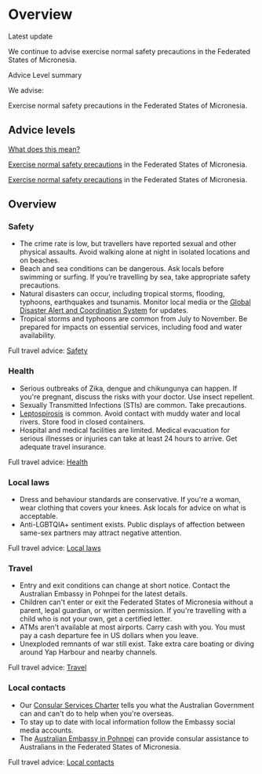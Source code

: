 # Overview

Latest update

We continue to advise exercise normal safety precautions in the Federated States of Micronesia.

Advice Level summary

We advise:

Exercise normal safety precautions in the Federated States of Micronesia.

## Advice levels

[What does this mean?](/before-you-go/travel-advice-explained/)

[Exercise normal safety precautions](https://www.smartraveller.gov.au/consular-services/travel-advice-explained#level1) in the Federated States of Micronesia.

[Exercise normal safety precautions](https://www.smartraveller.gov.au/consular-services/travel-advice-explained#level1) in the Federated States of Micronesia.

## Overview

### Safety

* The crime rate is low, but travellers have reported sexual and other physical assaults. Avoid walking alone at night in isolated locations and on beaches.
* Beach and sea conditions can be dangerous. Ask locals before swimming or surfing. If you’re travelling by sea, take appropriate safety precautions.
* Natural disasters can occur, including tropical storms, flooding, typhoons, earthquakes and tsunamis. Monitor local media or the [Global Disaster Alert and Coordination System](http://gdacs.org/) for updates.
* Tropical storms and typhoons are common from July to November. Be prepared for impacts on essential services, including food and water availability.

Full travel advice: [Safety](#safety)

### Health

* Serious outbreaks of Zika, dengue and chikungunya can happen. If you're pregnant, discuss the risks with your doctor. Use insect repellent.
* Sexually Transmitted Infections (STIs) are common. Take precautions.
* [Leptospirosis](https://www1.health.gov.au/internet/main/publishing.nsf/Content/ohp-leptospirosis-fs.htm) is common. Avoid contact with muddy water and local rivers. Store food in closed containers.
* Hospital and medical facilities are limited. Medical evacuation for serious illnesses or injuries can take at least 24 hours to arrive. Get adequate travel insurance.

Full travel advice: [Health](#health)

### Local laws

* Dress and behaviour standards are conservative. If you're a woman, wear clothing that covers your knees. Ask locals for advice on what is acceptable.
* Anti-LGBTQIA+ sentiment exists. Public displays of affection between same-sex partners may attract negative attention.

Full travel advice: [Local laws](#local-laws)

### Travel

* Entry and exit conditions can change at short notice. Contact the Australian Embassy in Pohnpei for the latest details.
* Children can't enter or exit the Federated States of Micronesia without a parent, legal guardian, or written permission. If you're travelling with a child who is not your own, get a certified letter.
* ATMs aren't available at most airports. Carry cash with you. You must pay a cash departure fee in US dollars when you leave.
* Unexploded remnants of war still exist. Take extra care boating or diving around Yap Harbour and nearby channels.

Full travel advice: [Travel](#travel)

### Local contacts

* Our [Consular Services Charter](https://www.smartraveller.gov.au/consular-services/consular-services-charter) tells you what the Australian Government can and can't do to help when you're overseas.
* To stay up to date with local information follow the Embassy social media accounts.
* The [Australian Embassy in Pohnpei](https://fsm.embassy.gov.au/) can provide consular assistance to Australians in the Federated States of Micronesia.

Full travel advice: [Local contacts](#local-contacts)